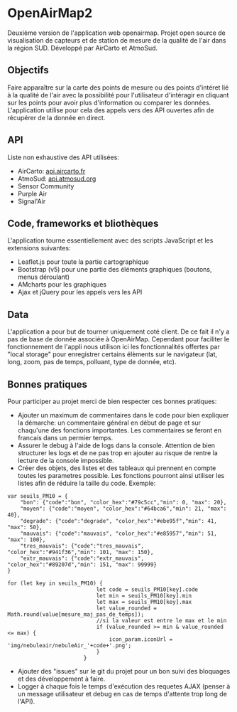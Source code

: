 # OpenAirMap2

Deuxième version de l'application web openairmap. Projet open source de visualisation de capteurs et de station de mesure de la qualité de l'air dans la région SUD. Développé par AirCarto et AtmoSud.

## Objectifs

Faire apparaître sur la carte des points de mesure ou des points d'intéret lié à la qualité de l'air avec la possibilité pour l'utilisateur d'intéragir en cliquant sur les points pour avoir plus d'information ou comparer les données. L'application utilise pour cela des appels vers des API ouvertes afin de récupérer de la donnée en direct.

## API

Liste non exhaustive des API utilisées:
* AirCarto: [api.aircarto.fr](https://api.aircarto.fr/)
* AtmoSud: [api.atmosud.org](https://api.atmosud.org/)
* Sensor Community
* Purple Air
* Signal'Air

## Code, frameworks et bliothèques 

L'application tourne essentiellement avec des scripts JavaScript et les extensions suivantes:
* Leaflet.js pour toute la partie cartographique
* Bootstrap (v5) pour une partie des éléments graphiques (boutons, menus déroulant)
* AMcharts pour les graphiques
* Ajax et jQuery pour les appels vers les API

## Data

L'application a pour but de tourner  uniquement coté client. De ce fait il n'y a pas de base de donnée associée à OpenAirMap. Cependant pour faciliter le fonctionnement de l'appli nous utilison ici les fonctionnalités offertes par "local storage" pour enregistrer certains élèments sur le navigateur (lat, long, zoom, pas de temps, polluant, type de donnée, etc).

## Bonnes pratiques

Pour participer au projet merci de bien respecter ces bonnes pratiques:
* Ajouter un maximum de commentaires dans le code pour bien expliquer la démarche: un commentaire général en début de page et sur chaqu'une des fonctions importantes. Les commentaires se feront en francais dans un permier temps.
* Assurer le debug à l'aide de logs dans la console. Attention de bien structurer les logs et de ne pas trop en ajouter au risque de rentre la lecture de la console impossible.
* Créer des objets, des listes et des tableaux qui prennent en compte toutes les parametres possible. Les fonctions pourront ainsi utiliser les listes afin de réduire la taille du code. Exemple: 
```
var seuils_PM10 = {
    "bon": {"code":"bon", "color_hex":"#79c5cc","min": 0, "max": 20},
    "moyen": {"code":"moyen", "color_hex":"#64bca6","min": 21, "max": 40},
    "degrade": {"code":"degrade", "color_hex":"#ebe95f","min": 41, "max": 50},
    "mauvais": {"code":"mauvais", "color_hex":"#e85957","min": 51, "max": 100},
    "tres_mauvais": {"code":"tres_mauvais", "color_hex":"#941f36","min": 101, "max": 150},
    "extr_mauvais": {"code":"extr_mauvais", "color_hex":"#89207d","min": 151, "max": 99999}
}

for (let key in seuils_PM10) {
                            let code = seuils_PM10[key].code
                            let min = seuils_PM10[key].min
                            let max = seuils_PM10[key].max
                            let value_rounded = Math.round(value[mesure_maj_pas_de_temps]);
                            //si la valeur est entre le max et le min
                            if (value_rounded >= min & value_rounded <= max) {
                                icon_param.iconUrl = 'img/nebuleair/nebuleAir_'+code+'.png';
                            }
                        }
```
* Ajouter des "issues" sur le git du projet pour un bon suivi des bloquages et des développement à faire.
* Logger à chaque fois le temps d'exécution des requetes AJAX (penser à un message utilisateur et debug en cas de temps d'attente trop long de l'API).
